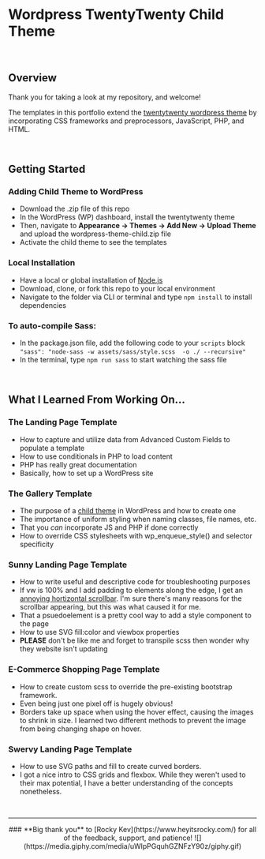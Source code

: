 
# Wordpress TwentyTwenty Child Theme

<br/>

## Overview 
Thank you for taking a look at my repository, and welcome! 

The templates in this portfolio extend the [twentytwenty wordpress theme](https://github.com/WordPress/twentytwenty) by incorporating CSS frameworks and preprocessors, JavaScript, PHP, and HTML. 

<br/>

## Getting Started

### Adding Child Theme to WordPress 
- Download the .zip file of this repo
- In the WordPress (WP) dashboard, install the twentytwenty theme
- Then, navigate to **Appearance -> Themes -> Add New -> Upload Theme** and upload the wordpress-theme-child.zip file
- Activate the child theme to see the templates

### Local Installation
- Have a local or global installation of  [Node.js](https://nodejs.org/en/)   
- Download, clone, or fork this repo to your local environment 
- Navigate to the folder via CLI or terminal and type `npm install` to install dependencies 

### To auto-compile Sass: 
- In the package.json file, add the following code to your `scripts` block `"sass": "node-sass -w assets/sass/style.scss  -o ./ --recursive"` 
- In the terminal, type `npm run sass` to start watching the sass file  

<br/>

## What I Learned From Working On...
### The Landing Page Template
- How to capture and utilize data from Advanced Custom Fields to populate a template
- How to use conditionals in PHP to load content 
- PHP has really great documentation 
- Basically, how to set up a WordPress site 

### The Gallery Template
- The purpose of a [child theme](https://developer.wordpress.org/themes/advanced-topics/child-themes/) in WordPress and how to create one
- The importance of uniform styling when naming classes, file names, etc. 
- That you *can* incorporate JS and PHP if done correctly 
- How to override CSS stylesheets with wp_enqueue_style() and selector specificity

### Sunny Landing Page Template 
- How to write useful and descriptive code for troubleshooting purposes 
- If vw is 100% and I add padding to elements along the edge, I get an [annoying hortizontal scrollbar](https://stackoverflow.com/questions/36699885/padding-makes-horizontal-scrollbar-to-appear). I'm sure there's many reasons for the scrollbar appearing, but this was what caused it for me.
- That a psuedoelement is a pretty cool way to add a style component to the page
- How to use SVG fill:color and viewbox properties 
- **PLEASE** don't be like me and forget to transpile scss then wonder why they website isn't updating 

### E-Commerce Shopping Page Template 
- How to create custom scss to override the pre-existing bootstrap framework. 
- Even being just one pixel off is hugely obvious! 
- Borders take up space when using the hover effect, causing the images to shrink in size. I learned two different methods to prevent the image from being changing shape on hover. 

### Swervy Landing Page Template
- How to use SVG paths and fill to create curved borders. 
- I got a nice intro to CSS grids and flexbox. While they weren't used to their max potential, I have a better understanding of the concepts nonetheless.  

<br/>
<hr/>

<div align="center">
### **Big thank you** to [Rocky Kev](https://www.heyitsrocky.com/) for all of the feedback, support, and patience! 
![](https://media.giphy.com/media/uWlpPGquhGZNFzY90z/giphy.gif)
</div>

